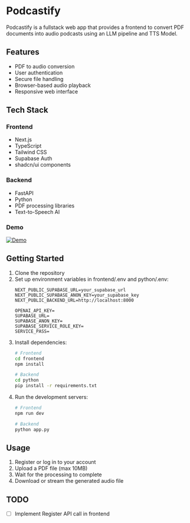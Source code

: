# Podcastify

Podcastify is a fullstack web app that provides a frontend to convert PDF documents into audio podcasts using an LLM pipeline and TTS Model. 

## Features

- PDF to audio conversion
- User authentication
- Secure file handling
- Browser-based audio playback
- Responsive web interface

## Tech Stack

### Frontend
- Next.js
- TypeScript
- Tailwind CSS
- Supabase Auth
- shadcn/ui components

### Backend
- FastAPI
- Python
- PDF processing libraries
- Text-to-Speech AI

### Demo
[![Demo](https://raw.github.com/ottokunkel/podcastApp/assets/frontend_image.png)](https://raw.github.com/ottokunkel/podcastApp/Podcast_demo.mp4)

## Getting Started

1. Clone the repository
2. Set up environment variables in frontend/.env and python/.env:
   ```
   NEXT_PUBLIC_SUPABASE_URL=your_supabase_url
   NEXT_PUBLIC_SUPABASE_ANON_KEY=your_supabase_key
   NEXT_PUBLIC_BACKEND_URL=http://localhost:8000
   ```
   ```
   OPENAI_API_KEY=
   SUPABASE_URL=
   SUPABASE_ANON_KEY=
   SUPABASE_SERVICE_ROLE_KEY=
   SERVICE_PASS=
   ``` 
3. Install dependencies:
   ```bash
   # Frontend
   cd frontend
   npm install

   # Backend
   cd python
   pip install -r requirements.txt
   ```
4. Run the development servers:
   ```bash
   # Frontend
   npm run dev

   # Backend
   python app.py
   ```

## Usage

1. Register or log in to your account
2. Upload a PDF file (max 10MB)
3. Wait for the processing to complete
4. Download or stream the generated audio file

## TODO
- [ ] Implement Register API call in frontend 
